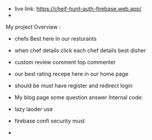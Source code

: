 * live link: https://cheif-hunt-auth-firebase.web.app/
* 
My project Overview :
* chefs Best here In our resturants
* when chef details click each chef details best disher
* custom review comment top commenter
* our best rating recepe here in our home page 
* should be must have register and redirect login
* My blog page some question answer 
Internal code:

* lazy laoder use 
* firebase confi security must
*  